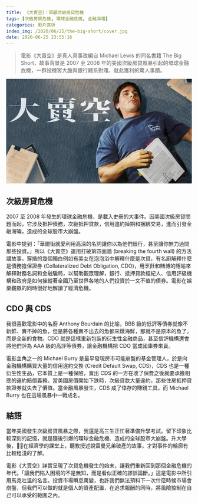 ```yaml
---
title: 《大賣空》：回顧次級房貸危機
tags: [次級房貸危機, 環球金融危機, 金融海嘯]
categories: 影片賞析
index_img: /2020/06/25/the-big-short/cover.jpg
date: 2020-06-25 23:55:16
---
```


> 電影《大賣空》是真人真事改編自 Michael Lewis 的同名書籍 The Big Short，故事背景是 2007 至 2008 年的美國次級房貸風暴引起的環球金融危機，一群投機客大膽與銀行體系對賭，就此獲利的驚人事蹟。

![](/2020/06/25/the-big-short/cover.jpg)

<!-- more -->

## 次級房貸危機

2007 至 2008 年發生的環球金融危機，是載入史冊的大事件。因美國次級房貸問題而起，它涉及抵押債務，次級抵押貸款，信用違約掉期和捆綁交易，進而引發金融海嘯，造成的全球股市大崩盤。

電影中提到：「華爾街就愛利用高深的名詞讓你以為他們很行，甚至讓你無力過問那些投資。」所以《大賣空》運用打破第四面牆 (breaking the fourth wall) 的方法講故事，穿插的幾個獨白例如有美女在泡泡浴中解釋什麼是次貸，有名廚解釋什麼是債務擔保證券 (Collateralized Debt Obligation, CDO)，用烹飪和賭博的隱喻來解釋財務名詞和金融騙局，以幫助觀眾理解，銀行、抵押貸款經紀人、信用評級機構和政府是如何操縱著全國乃至世界各地的人們投資於一文不值的債券。電影在娛樂觀眾的同時很好地解讀了經濟危機。

## CDO 與 CDS

我很喜歡電影中的名廚 Anthony Bourdain 的比喻，BBB 級的低評等債券就像不新鮮、賣不掉的魚，但是將各種賣不出去的魚都來燉海鮮，那就不是原本的魚了，而是全新的食物。CDO 就是這樣重新包裝的衍生性金融商品，甚至信評機構還會將他們評為 AAA 級的高評等債券，讓金融機構把 CDO 當成國庫券來賣。

電影主角之一的 Michael Burry 是最早發現房市可能崩盤的基金管理人，於是向金融機構購買大量的信用違約交換 (Credit Default Swap, CDS)，CDS 也是一種衍生性生品，它本質上是一種保險，賣出 CDS 的一方在收了保費之後就要承擔相應的違約賠償義務。當美國房價開始下跌時，次級貸款大量違約，那些住房抵押貸款證券就失去了價值。當金融風暴發生，CDS 成了倖存的賺錢工具，而 Michael Burry 也在這場風暴中一戰成名。

## 結語

當年美國發生次級房貸風暴之際，我還是高三生正忙著準備升學考試。留下印象比較深刻的記憶，就是隨後引爆的環球金融危機、造成的全球股市大崩盤。升大學後，在經濟學的課堂上，聽教授述說雷曼兄弟破產的故事，才對事件的輪廓有比較粗淺的了解。

電影《大賣空》詳實呈現了次貸危機發生的始末，讓我們重新回到那個金融危機的年代。「讓我們陷入困境的不是無知，而是看似正確的謬誤論斷。」這是電影中所引用馬克吐溫的名言。投資市場瞬息萬變，也許我們無法預料下一次什麼時候市場會崩盤，但我們可以做的就是個人的資產配置，在追求報酬的同時，將風險控制在自己可以承受的範圍之內。
